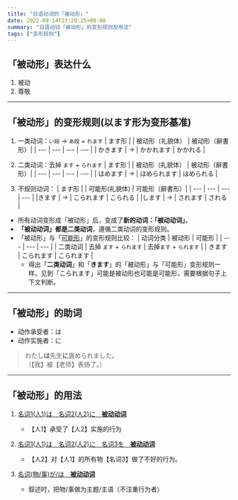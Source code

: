 ```yaml
---
title: "日语动词的「被动形」"
date: 2022-09-14T23:20:25+08:00
summary: "日语动词「被动形」的变形规则及用法"
tags: ["变形规则"]
---
```


## 「被动形」表达什么
1. 被动
2. 尊敬

---
## 「被动形」的变形规则(以ます形为变形基准)
1. 一类动词：`い段` → `あ段` + `れます`
    | ます形 |  | 被动形（礼貌体） | 被动形（辭書形）|
    | --- | --- | --- | --- |
    | かきます | → | かかれます | かかれる |

2. 二类动词：去掉 `ます` + `られます`
    | ます形 |  | 被动形（礼貌体） | 被动形（辭書形）|
    | --- | --- | --- | --- |
    | ほめます | → | ほめられます | ほめられる |

3. 不规则动词：
	| ます形 |  | 可能形(礼貌体) | 可能形（辭書形）|
	| --- | --- | --- | --- |
	|きます | → | こられます | こられる |
	|します | → | されます | される | 

- 所有动词变形成「被动形」后，变成了**新的动词：「被动动词」**。
- **「被动动词」都是二类动词**，遵循二类动词的变形规则。
- 「被动形」与「[可能形](/trans-rule/potential.md#可能形的变形规则以ます形为变形基准)」的变形规则比较：
    | 动词分类 | 被动形 | 可能形 |
    | --- | --- | --- |
    | 二类动词 | 去掉 `ます` + `られます` | 去掉`ます` + `られます` |
    | きます | こられます | こられます |
    - 得出「**二类动词**」和「**きます**」的「被动形」与「可能形」变形规则一样。见到「こられます」可能是被动形也可能是可能形，需要根据句子上下文判断。

---
## 「被动形」的助词
- 动作承受者：は
- 动作实施者：に

> わたし**は**先生**に**褒められました。  
 （【我】被【老师】表扬了。）

---
## 「被动形」的用法
1. [名词1(人1)は　名词2(人2)に　**被动动词**](/memo/37.md#名词1人1は名词2人2に被动动词)
    - 【人1】承受了【人2】实施的行为

2. [名词1(人1)は　名词2(人2)に　名词3を　**被动动词**](/blog/japanese/minnnanonihonngo-37/#名词1人1は名词2人2に名词3を被动动词)
    - 【人2】对【人1】的所有物【名词3】做了不好的行为。

3. [名词(物/事)が/は　**被动动词**](/blog/japanese/minnnanonihonngo-37/#名词物事がは被动动词)
    - 叙述时，把物/事做为主题/主语（不注重行为者）